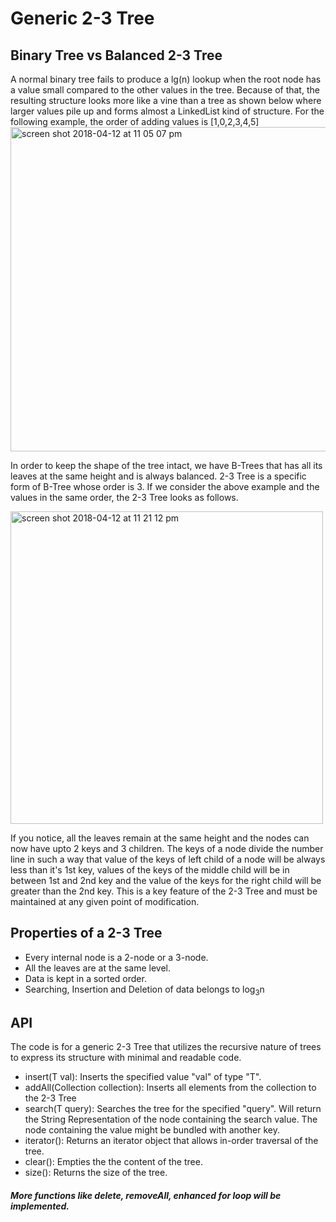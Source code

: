 # Generic 2-3 Tree
<h2>Binary Tree vs Balanced 2-3 Tree</h2>
<p>A normal binary tree fails to produce a lg(n) lookup when the root node has a value small compared to the other values in the tree. Because of that, the resulting structure looks more like a vine than a tree as shown below where larger values pile up and forms almost a LinkedList kind of structure. For the following example, the order of adding values is [1,0,2,3,4,5]
                 <img width="519" alt="screen shot 2018-04-12 at 11 05 07 pm" src="https://user-images.githubusercontent.com/28474117/38719306-0be4c990-3ea6-11e8-90c1-7e721722e6a8.png"><p>
<p>In order to keep the shape of the tree intact, we have B-Trees that has all its leaves at the same height and is always balanced. 2-3 Tree is a specific form of B-Tree whose order is 3. If we consider the above example and the values in the same order, the 2-3 Tree looks as follows.</p>
<p><img width="500" alt="screen shot 2018-04-12 at 11 21 12 pm" src="https://user-images.githubusercontent.com/28474117/38719731-4a38e418-3ea8-11e8-86ab-d045977b4f95.png"></p>
<p>If you notice, all the leaves remain at the same height and the nodes can now have upto 2 keys and 3 children. The keys of a node divide the number line in such a way that value of the keys of left child of a node will be always less than it's 1st key, values of the keys of the middle child will be in between 1st and 2nd key and the value of the keys for the right child will be greater than the 2nd key. This is a key feature of the 2-3 Tree and must be maintained at any given point of modification.</p>
<h2>Properties of a 2-3 Tree</h2>
<ul>
  <li>Every internal node is a 2-node or a 3-node.</li>
  <li>All the leaves are at the same level.</li>
  <li>Data is kept in a sorted order.</li>
  <li>Searching, Insertion and Deletion of data belongs to log<sub>3</sub>n</li>
</ul>
<h2>API</h2>
The code is for a generic 2-3 Tree that utilizes the recursive nature of trees to express its structure with minimal and readable code.
<ul>
  <li>insert(T val): Inserts the specified value "val" of type "T".</li>
  <li>addAll(Collection<T> collection): Inserts all elements from the collection to the 2-3 Tree</li>
  <li>search(T query): Searches the tree for the specified "query". Will return the String Representation of the node containing the search value. The node containing the value might be bundled with another key.</li>
  <li>iterator(): Returns an iterator object that allows in-order traversal of the tree.</li>
  <li>clear(): Empties the the content of the tree.</li>
  <li>size(): Returns the size of the tree.</li>
</ul>
<h5>More functions like delete, removeAll, enhanced for loop will be implemented.</h5>
